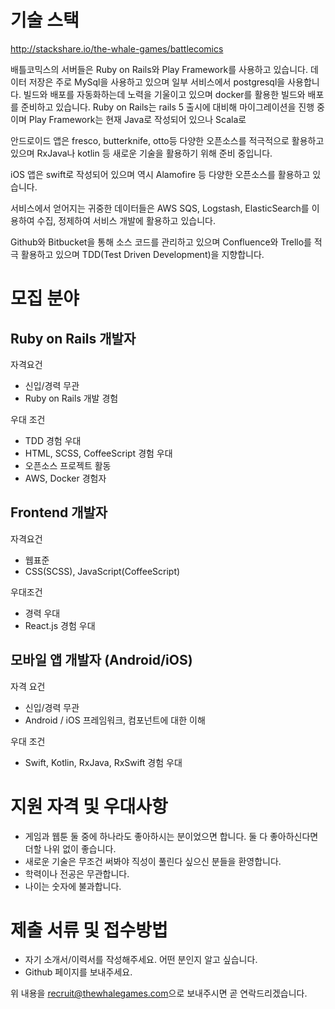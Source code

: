 # 기술 스택

http://stackshare.io/the-whale-games/battlecomics

배틀코믹스의 서버들은 Ruby on Rails와 Play Framework를 사용하고 있습니다. 데이터 저장은 주로 MySql을 사용하고 있으며 일부 서비스에서 postgresql을 사용합니다. 빌드와 배포를 자동화하는데 노력을 기울이고 있으며 docker를 활용한 빌드와 배포를 준비하고 있습니다. Ruby on Rails는 rails 5 출시에 대비해 마이그레이션을 진행 중이며 Play Framework는 현재 Java로 작성되어 있으나 Scala로 

안드로이드 앱은 fresco, butterknife, otto등 다양한 오픈소스를 적극적으로 활용하고 있으며 RxJava나 kotlin 등 새로운 기술을 활용하기 위해 준비 중입니다.

iOS 앱은 swift로 작성되어 있으며 역시 Alamofire 등 다양한 오픈소스를 활용하고 있습니다.

서비스에서 얻어지는 귀중한 데이터들은 AWS SQS, Logstash, ElasticSearch를 이용하여 수집, 정제하여 서비스 개발에 활용하고 있습니다.

Github와 Bitbucket을 통해 소스 코드를 관리하고 있으며 Confluence와 Trello를 적극 활용하고 있으며 TDD(Test Driven Development)을 지향합니다. 

# 모집 분야

## Ruby on Rails 개발자

자격요건

- 신입/경력 무관
- Ruby on Rails 개발 경험

우대 조건

- TDD 경험 우대
- HTML, SCSS, CoffeeScript 경험 우대
- 오픈소스 프로젝트 활동
- AWS, Docker 경험자

## Frontend 개발자

자격요건

- 웹표준
- CSS(SCSS), JavaScript(CoffeeScript)

우대조건

- 경력 우대
- React.js 경험 우대

## 모바일 앱 개발자 (Android/iOS)

자격 요건

- 신입/경력 무관
- Android / iOS 프레임워크, 컴포넌트에 대한 이해

우대 조건

- Swift, Kotlin, RxJava, RxSwift 경험 우대


# 지원 자격 및 우대사항

- 게임과 웹툰 둘 중에 하나라도 좋아하시는 분이었으면 합니다. 둘 다 좋아하신다면 더할 나위 없이 좋습니다.
- 새로운 기술은 무조건 써봐야 직성이 풀린다 싶으신 분들을 환영합니다.
- 학력이나 전공은 무관합니다.
- 나이는 숫자에 불과합니다.

# 제출 서류 및 접수방법

- 자기 소개서/이력서를 작성해주세요. 어떤 분인지 알고 싶습니다.
- Github 페이지를 보내주세요. 

위 내용을 [recruit@thewhalegames.com](mailto:recruit@thewhalegames.com)으로
보내주시면 곧 연락드리겠습니다.
